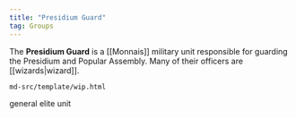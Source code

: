 ```yaml
---
title: "Presidium Guard"
tag: Groups
---
```


The **Presidium Guard** is a [[Monnais]] military unit responsible for guarding the Presidium and Popular Assembly. Many of their officers are [[wizards|wizard]].

```{.include}
md-src/template/wip.html
```

general elite unit
